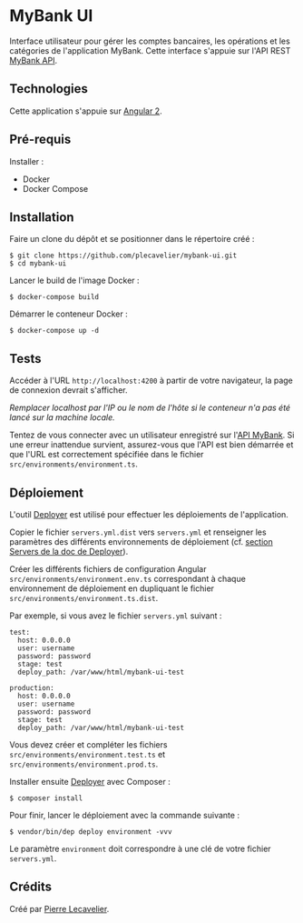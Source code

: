 MyBank UI
==========

Interface utilisateur pour gérer les comptes bancaires, les opérations et les catégories de l'application MyBank.
Cette interface s'appuie sur l'API REST [MyBank API][1].

Technologies
------------

Cette application s'appuie sur [Angular 2][2].

Pré-requis
----------

Installer :
* Docker
* Docker Compose

Installation
------------

Faire un clone du dépôt et se positionner dans le répertoire créé :

    $ git clone https://github.com/plecavelier/mybank-ui.git
    $ cd mybank-ui

Lancer le build de l'image Docker :

    $ docker-compose build

Démarrer le conteneur Docker :

    $ docker-compose up -d

Tests
-----

Accéder à l'URL `http://localhost:4200` à partir de votre navigateur, la page de connexion devrait s'afficher.

*Remplacer localhost par l'IP ou le nom de l'hôte si le conteneur n'a pas été lancé sur la machine locale.*

Tentez de vous connecter avec un utilisateur enregistré sur l'[API MyBank][1]. Si une erreur inattendue survient, assurez-vous que l'API est bien démarrée et que l'URL est correctement spécifiée dans le fichier `src/environments/environment.ts`.


Déploiement
-----------

L'outil [Deployer][4] est utilisé pour effectuer les déploiements de l'application.

Copier le fichier `servers.yml.dist` vers `servers.yml` et renseigner les paramètres des différents environnements de déploiement (cf. [section Servers de la doc de Deployer][6]).

Créer les différents fichiers de configuration Angular `src/environments/environment.env.ts` correspondant à chaque environnement de déploiement en dupliquant le fichier `src/environments/environment.ts.dist`.

Par exemple, si vous avez le fichier `servers.yml` suivant :

    test:
      host: 0.0.0.0
      user: username
      password: password
      stage: test
      deploy_path: /var/www/html/mybank-ui-test

    production:
      host: 0.0.0.0
      user: username
      password: password
      stage: test
      deploy_path: /var/www/html/mybank-ui-test

Vous devez créer et compléter les fichiers `src/environments/environment.test.ts` et `src/environments/environment.prod.ts`.

Installer ensuite [Deployer][4] avec Composer :

    $ composer install

Pour finir, lancer le déploiement avec la commande suivante :

    $ vendor/bin/dep deploy environment -vvv

Le paramètre `environment` doit correspondre à une clé de votre fichier `servers.yml`.

Crédits
-------

Créé par [Pierre Lecavelier][3]. 

[1]: https://github.com/plecavelier/mybank-api.git
[2]: https://angularjs.org/
[3]: http://pierre.crashdump.net
[4]: https://deployer.org/
[6]: https://deployer.org/docs/servers
